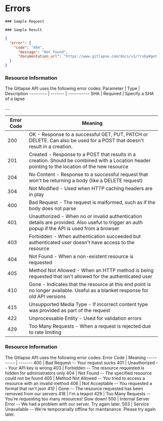 # Errors

```
### Sample Request 
```

```
### Sample Result
```
```json
{
  "error": {
    "code": "404",
      "message": "Not Found",
      "documentation_url": "https://www.gitlapse.com/docs/v1/?ruby#get-v1-lapses"
  }
}
```

### Resource Information 
The Gitlapse API uses the following error codes:
Parameter |     Type	| Description
--------- | ------- 	| -----------
SHA 	  | Required    | Specify a SHA of a lapse 

....

Error Code | Meaning
---------- | -------
200 | OK - Response to a successful GET, PUT, PATCH or DELETE. Can also be used for a POST that doesn't result in a creation.
201 | Created - Response to a POST that results in a creation. Should be combined with a Location header pointing to the location of the new resource
204 | No Content - Response to a successful request that won't be returning a body (like a DELETE request)
304 | Not Modified - Used when HTTP caching headers are in play
400 | Bad Request - The request is malformed, such as if the body does not parse
401 | Unauthorized - When no or invalid authentication details are provided. Also useful to trigger an auth popup if the API is used from a browser
403 | Forbidden - When authentication succeeded but authenticated user doesn't have access to the resource
404 | Not Found - When a non-existent resource is requested
405 | Method Not Allowed - When an HTTP method is being requested that isn't allowed for the authenticated user
410 | Gone - Indicates that the resource at this end point is no longer available. Useful as a blanket response for old API versions
415 | Unsupported Media Type - If incorrect content type was provided as part of the request
422 | Unprocessable Entity - Used for validation errors
429 | Too Many Requests - When a request is rejected due to rate limiting


### Resource Information 
The Gitlapse API uses the following error codes:
Error Code | Meaning
---------- | -------
400 | Bad Request -- Your request sucks
401 | Unauthorized -- Your API key is wrong
403 | Forbidden -- The resource requested is hidden for administrators only
404 | Not Found -- The specified resource could not be found
405 | Method Not Allowed -- You tried to access a resource with an invalid method
406 | Not Acceptable -- You requested a format that isn't json
410 | Gone -- The resource requested has been removed from our servers
418 | I'm a teapot
429 | Too Many Requests -- You're requesting too many resources! Slow down!
500 | Internal Server Error -- We had a problem with our server. Try again later.
503 | Service Unavailable -- We're temporarially offline for maintanance. Please try again later.


